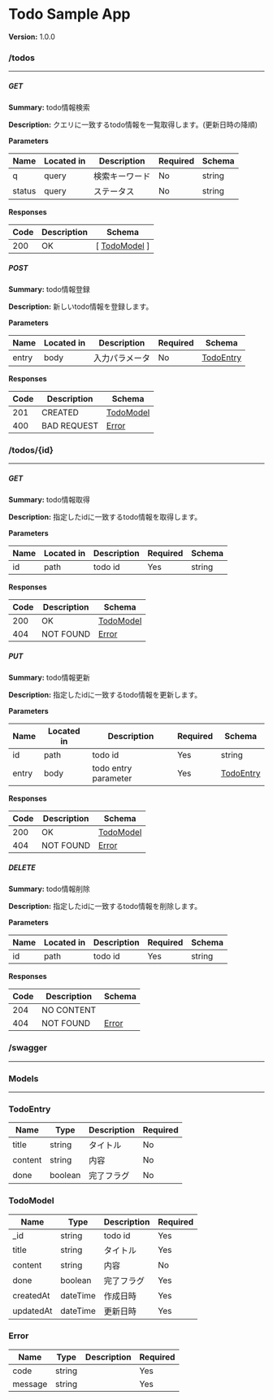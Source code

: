 Todo Sample App
===============
**Version:** 1.0.0

### /todos
---
##### ***GET***
**Summary:** todo情報検索

**Description:** クエリに一致するtodo情報を一覧取得します。(更新日時の降順)

**Parameters**

| Name | Located in | Description | Required | Schema |
| ---- | ---------- | ----------- | -------- | ---- |
| q | query | 検索キーワード | No | string |
| status | query | ステータス | No | string |

**Responses**

| Code | Description | Schema |
| ---- | ----------- | ------ |
| 200 | OK | [ [TodoModel](#todomodel) ] |

##### ***POST***
**Summary:** todo情報登録

**Description:** 新しいtodo情報を登録します。

**Parameters**

| Name | Located in | Description | Required | Schema |
| ---- | ---------- | ----------- | -------- | ---- |
| entry | body | 入力パラメータ | No | [TodoEntry](#todoentry) |

**Responses**

| Code | Description | Schema |
| ---- | ----------- | ------ |
| 201 | CREATED | [TodoModel](#todomodel) |
| 400 | BAD REQUEST | [Error](#error) |

### /todos/{id}
---
##### ***GET***
**Summary:** todo情報取得

**Description:** 指定したidに一致するtodo情報を取得します。

**Parameters**

| Name | Located in | Description | Required | Schema |
| ---- | ---------- | ----------- | -------- | ---- |
| id | path | todo id | Yes | string |

**Responses**

| Code | Description | Schema |
| ---- | ----------- | ------ |
| 200 | OK | [TodoModel](#todomodel) |
| 404 | NOT FOUND | [Error](#error) |

##### ***PUT***
**Summary:** todo情報更新

**Description:** 指定したidに一致するtodo情報を更新します。

**Parameters**

| Name | Located in | Description | Required | Schema |
| ---- | ---------- | ----------- | -------- | ---- |
| id | path | todo id | Yes | string |
| entry | body | todo entry parameter | Yes | [TodoEntry](#todoentry) |

**Responses**

| Code | Description | Schema |
| ---- | ----------- | ------ |
| 200 | OK | [TodoModel](#todomodel) |
| 404 | NOT FOUND | [Error](#error) |

##### ***DELETE***
**Summary:** todo情報削除

**Description:** 指定したidに一致するtodo情報を削除します。

**Parameters**

| Name | Located in | Description | Required | Schema |
| ---- | ---------- | ----------- | -------- | ---- |
| id | path | todo id | Yes | string |

**Responses**

| Code | Description | Schema |
| ---- | ----------- | ------ |
| 204 | NO CONTENT |  |
| 404 | NOT FOUND | [Error](#error) |

### /swagger
---
### Models
---

### TodoEntry  

| Name | Type | Description | Required |
| ---- | ---- | ----------- | -------- |
| title | string | タイトル | No |
| content | string | 内容 | No |
| done | boolean | 完了フラグ | No |

### TodoModel  

| Name | Type | Description | Required |
| ---- | ---- | ----------- | -------- |
| _id | string | todo id | Yes |
| title | string | タイトル | Yes |
| content | string | 内容 | No |
| done | boolean | 完了フラグ | Yes |
| createdAt | dateTime | 作成日時 | Yes |
| updatedAt | dateTime | 更新日時 | Yes |

### Error  

| Name | Type | Description | Required |
| ---- | ---- | ----------- | -------- |
| code | string |  | Yes |
| message | string |  | Yes |